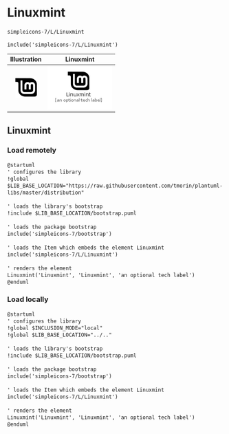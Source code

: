 # Linuxmint


```text
simpleicons-7/L/Linuxmint
```

```text
include('simpleicons-7/L/Linuxmint')
```



| Illustration | Linuxmint |
| :---: | :---: |
| ![illustration for Illustration](../../simpleicons-7/L/Linuxmint.png) | ![illustration for Linuxmint](../../simpleicons-7/L/Linuxmint.Local.png) |




## Linuxmint

### Load remotely
```plantuml
@startuml
' configures the library
!global $LIB_BASE_LOCATION="https://raw.githubusercontent.com/tmorin/plantuml-libs/master/distribution"

' loads the library's bootstrap
!include $LIB_BASE_LOCATION/bootstrap.puml

' loads the package bootstrap
include('simpleicons-7/bootstrap')

' loads the Item which embeds the element Linuxmint
include('simpleicons-7/L/Linuxmint')

' renders the element
Linuxmint('Linuxmint', 'Linuxmint', 'an optional tech label')
@enduml
```

### Load locally
```plantuml
@startuml
' configures the library
!global $INCLUSION_MODE="local"
!global $LIB_BASE_LOCATION="../.."

' loads the library's bootstrap
!include $LIB_BASE_LOCATION/bootstrap.puml

' loads the package bootstrap
include('simpleicons-7/bootstrap')

' loads the Item which embeds the element Linuxmint
include('simpleicons-7/L/Linuxmint')

' renders the element
Linuxmint('Linuxmint', 'Linuxmint', 'an optional tech label')
@enduml
```


